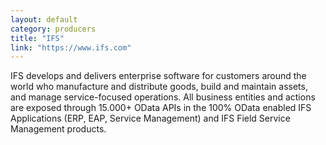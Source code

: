 ```yaml
---
layout: default
category: producers
title: "IFS"
link: "https://www.ifs.com"
---
```

IFS develops and delivers enterprise software for customers around the world who manufacture and distribute goods, build and maintain assets, and manage service-focused operations. All business entities and actions are exposed through 15.000+ OData APIs in the 100% OData enabled IFS Applications (ERP, EAP, Service Management) and IFS Field Service Management products. 
